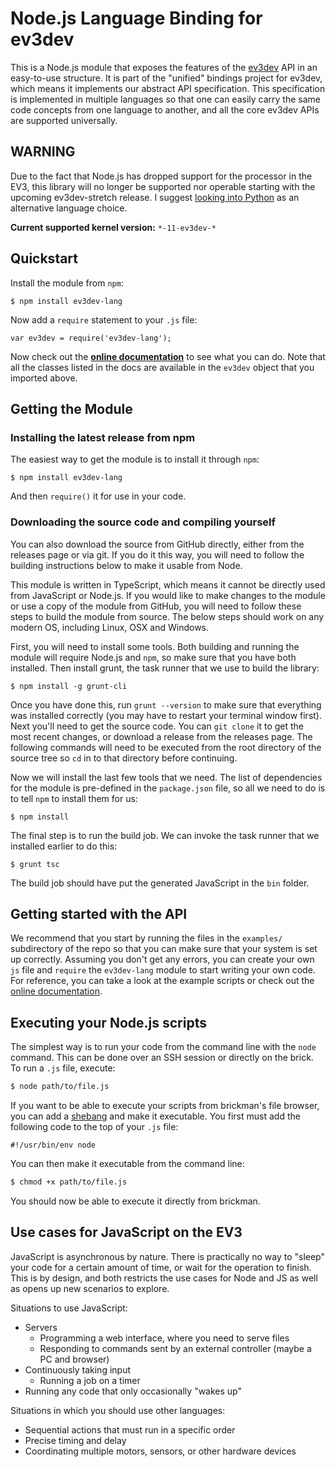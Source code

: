 Node.js Language Binding for ev3dev 
=============

This is a Node.js module that exposes the features of the [ev3dev](http://github.com/ev3dev/ev3dev) API in an easy-to-use structure. It is part of the "unified" bindings project for ev3dev, which means it implements our abstract API specification. This specification is implemented in multiple languages so that one can easily carry the same code concepts from one language to another, and all the core ev3dev APIs are supported universally.

## WARNING

Due to the fact that Node.js has dropped support for the processor in the EV3, this library will no longer be supported nor operable starting with the upcoming ev3dev-stretch release. I suggest [looking into Python](https://github.com/ev3dev/ev3dev-lang-python) as an alternative language choice.

**Current supported kernel version:** `*-11-ev3dev-*`

## Quickstart

Install the module from `npm`:

```
$ npm install ev3dev-lang
```

Now add a `require` statement to your `.js` file:

```
var ev3dev = require('ev3dev-lang');
```

Now check out the **[online documentation](http://wasabifan.github.io/ev3dev-lang-js/)** to see what you can do. Note that all the classes listed in the docs are available in the `ev3dev` object that you imported above.

## Getting the Module

### Installing the latest release from npm

The easiest way to get the module is to install it through `npm`:

```
$ npm install ev3dev-lang
```

And then `require()` it for use in your code.

### Downloading the source code and compiling yourself
You can also download the source from GitHub directly, either from the releases page or via git. If you do it this way, you will need to follow the building instructions below to make it usable from Node.

This module is written in TypeScript, which means it cannot be directly used from JavaScript or Node.js. If you would like to make changes to the module or use a copy of the module from GitHub, you will need to follow these steps to build the module from source. The below steps should work on any modern OS, including Linux, OSX and Windows.

First, you will need to install some tools. Both building and running the module will require Node.js and `npm`, so make sure that you have both installed. Then install grunt, the task runner that we use to build the library:
```
$ npm install -g grunt-cli
```

Once you have done this, run `grunt --version` to make sure that everything was installed correctly (you may have to restart your terminal window first). Next you'll need to get the source code. You can `git clone` it to get the most recent changes, or download a release from the releases page. The following commands will need to be executed from the root directory of the source tree so `cd` in to that directory before continuing.

Now we will install the last few tools that we need. The list of dependencies for the module is pre-defined in the `package.json` file, so all we need to do is to tell `npm` to install them for us:
```
$ npm install
```

The final step is to run the build job. We can invoke the task runner that we installed earlier to do this:
```
$ grunt tsc
```

The build job should have put the generated JavaScript in the `bin` folder.

## Getting started with the API
We recommend that you start by running the files in the `examples/` subdirectory of the repo so that you can make sure that your system is set up correctly. Assuming you don't get any errors, you can create your own `js` file and `require` the `ev3dev-lang` module to start writing your own code. For reference, you can take a look at the example scripts or check out the [online documentation](http://wasabifan.github.io/ev3dev-lang-js/).

## Executing your Node.js scripts
The simplest way is to run your code from the command line with the `node` command. This can be done over an SSH session or directly on the brick. To run a `.js` file, execute:
```bash
$ node path/to/file.js
```

If you want to be able to execute your scripts from brickman's file browser, you can add a [shebang](https://en.wikipedia.org/wiki/Shebang_%28Unix%29) and make it executable. You first must add the following code to the top of your `.js` file:
```
#!/usr/bin/env node
```

You can then make it executable from the command line:
```bash
$ chmod +x path/to/file.js
```

You should now be able to execute it directly from brickman.

## Use cases for JavaScript on the EV3
JavaScript is asynchronous by nature. There is practically no way to "sleep" your code for a certain amount of time, or wait for the operation to finish. This is by design, and both restricts the use cases for Node and JS as well as opens up new scenarios to explore.

Situations to use JavaScript:
- Servers
  - Programming a web interface, where you need to serve files
  - Responding to commands sent by an external controller (maybe a PC and browser)
- Continuously taking input
  - Running a job on a timer
- Running any code that only occasionally "wakes up"


Situations in which you should use other languages:
- Sequential actions that must run in a specific order
- Precise timing and delay
- Coordinating multiple motors, sensors, or other hardware devices

